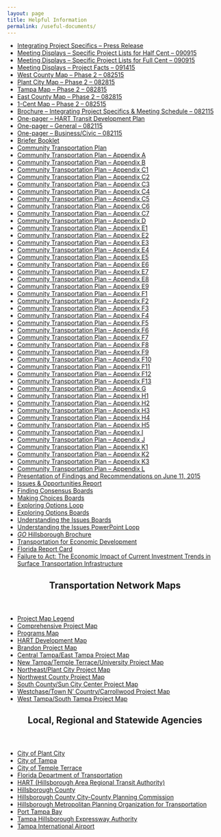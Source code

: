 ```yaml
---
layout: page
title: Helpful Information
permalink: /useful-documents/
---
```


<div class="columns-2">
	<ul>
		<li>
			<a href="http://gohillsborough.org/wp-content/uploads/2014/12/Release-re-second-round-of-meetings-final.pdf" target="_blank">Integrating Project Specifics – Press Release</a>	
		</li>
		<li>
			<a href="http://gohillsborough.org/wp-content/uploads/2014/12/ProjectLists_Half_090915.pdf" target="_blank">Meeting Displays – Specific Project Lists for Half Cent – 090915</a>
		</li>
		<li>
			<a href="http://gohillsborough.org/wp-content/uploads/2014/12/ProjectLists_Full_090915.pdf" target="_blank">Meeting Displays – Specific Project Lists for Full Cent – 090915</a>	
		</li>
		<li>
			<a href="http://gohillsborough.org/wp-content/uploads/2014/12/ProjectFactoidDisplayBoards_9-14.pdf" target="_blank">Meeting Displays – Project Facts – 091415</a>		
		</li>
		<li>
			<a href="http://gohillsborough.org/wp-content/uploads/2014/12/phase2-maps-WestCounty825.pdf" target="_blank">West County Map – Phase 2 – 082515</a>	
		</li>
		<li>
			<a href="http://gohillsborough.org/wp-content/uploads/2014/12/phase2-maps-Plant-City8-28.pdf" target="_blank">Plant City Map – Phase 2 – 082815</a>	
		</li>
		<li>
			<a href="http://gohillsborough.org/wp-content/uploads/2014/12/phase2-maps-Tampa8-28.pdf" target="_blank">Tampa Map – Phase 2 – 082815</a>	
		</li>
		<li>
			<a href="http://gohillsborough.org/wp-content/uploads/2014/12/phase2-maps-EastCounty8-28.pdf" target="_blank">East County Map – Phase 2 – 082815</a>
		</li>
		<li>
			<a href="http://gohillsborough.org/wp-content/uploads/2014/12/phase2-maps-1cent825.pdf" target="_blank">1-Cent Map – Phase 2 – 082515</a>	
		</li>
		<li>
			<a href="http://gohillsborough.org/wp-content/uploads/2014/12/GoHills-Round-2-Brochure-8-21.pdf" target="_blank">Brochure – Integrating Project Specifics &amp; Meeting Schedule – 082115</a>	
		</li>
		<li>
			<a href="http://gohillsborough.org/wp-content/uploads/2014/12/One-pager-HART-FINAL.pdf" target="_blank">One-pager – HART Transit Development Plan</a>	
		</li>
		<li>
			<a href="http://gohillsborough.org/wp-content/uploads/2014/12/GoHills-One-Pager-Gen-Pop-8-21.pdf" target="_blank">One-pager – General – 082115</a>
		</li>
		<li>
			<a href="http://gohillsborough.org/wp-content/uploads/2014/12/GoHills-One-Pager-Chamber-8-21.pdf" target="_blank">One-pager – Business/Civic – 082115</a>
		</li>
		<li>
			<a href="http://gohillsborough.org/wp-content/uploads/2014/12/GoHills-Briefing-Book-7-1.pdf" target="_blank">Briefer Booklet</a>
		</li>
		<li>
			<a href="http://gohillsborough.org/wp-content/uploads/2015/06/GO-Hillsborough_Community-Transportation-Plan_06-2015.pdf">Community Transportation Plan</a>
		</li>
		<li>
			<a href="http://gohillsborough.org/wp-content/uploads/2015/06/GO-Hillsborough_Community-Transportation-Plan_Appendix-A_Printed-Media-and-Twitter-Posts.pdf">Community Transportation Plan – Appendix A</a>
		</li>
		<li>
			<a href="http://gohillsborough.org/wp-content/uploads/2015/06/GO-Hillsborough_Community-Transportation-Plan_Appendix-B_Topics-of-Discussion.pdf">Community Transportation Plan – Appendix B</a>
		</li>
		<li>
			<a href="http://gohillsborough.org/wp-content/uploads/2015/06/GO-Hillsborough_Community-Transportation-Plan_Appendix-C1_Understanding-the-Issues-Public-Comments.pdf">Community Transportation Plan – Appendix C1</a>
		</li>
		<li>
			<a href="http://gohillsborough.org/wp-content/uploads/2015/06/GO-Hillsborough_Community-Transportation-Plan_Appendix-C2_Understanding-the-Issues-Public-Comments.pdf">Community Transportation Plan – Appendix C2</a>
		</li>
		<li>
			<a href="http://gohillsborough.org/wp-content/uploads/2015/06/GO-Hillsborough_Community-Transportation-Plan_Appendix-C3_-Exploring-Options-Public-Comments.pdf">Community Transportation Plan – Appendix C3</a>
		</li>
		<li>
			<a href="http://gohillsborough.org/wp-content/uploads/2015/06/GO-Hillsborough_Community-Transportation-Plan_Appendix-C4_Making-Choices-Public-Comments.pdf">Community Transportation Plan – Appendix C4</a>
		</li>
		<li>
			<a href="http://gohillsborough.org/wp-content/uploads/2015/06/GO-Hillsborough_Community-Transportation-Plan_Appendix-C5_Making-Choices-Public-Comments.pdf">Community Transportation Plan – Appendix C5</a>
		</li>
		<li>
			<a href="http://gohillsborough.org/wp-content/uploads/2015/06/GO-Hillsborough_Community-Transportation-Plan_Appendix-C6_Finding-Consensus-Public-Comments.pdf">Community Transportation Plan – Appendix C6</a>
		</li>
		<li>
			<a href="http://gohillsborough.org/wp-content/uploads/2015/06/GO-Hillsborough_Community-Transportation-Plan_Appendix-C7_Other-Comments-Received-Outside-Workshops.pdf">Community Transportation Plan – Appendix C7</a>
		</li>
		<li>
			<a href="http://gohillsborough.org/wp-content/uploads/2015/06/GO-Hillsborough_Community-Transportation-Plan_Appendix-D_Workshop-Sign-In-Sheets.pdf">Community Transportation Plan – Appendix D</a>
		</li>
		<li>
			<a href="http://gohillsborough.org/wp-content/uploads/2015/06/GO-Hillsborough_Community-Transportation-Plan_Appendix-E1_Understading-the-Issues-Display-Boards.pdf">Community Transportation Plan – Appendix E1</a>
		</li>
		<li>
			<a href="http://gohillsborough.org/wp-content/uploads/2015/06/GO-Hillsborough_Community-Transportation-Plan_Appendix-E2_Exploring-Options-Display-Boards.pdf">Community Transportation Plan – Appendix E2</a>
		</li>
		<li>
			<a href="http://gohillsborough.org/wp-content/uploads/2015/06/GO-Hillsborough_Community-Transportation-Plan_Appendix-E3_Making-Choices-Display-Boards.pdf">Community Transportation Plan – Appendix E3</a>
		</li>
		<li>
			<a href="http://gohillsborough.org/wp-content/uploads/2015/06/GO-Hillsborough_Community-Transportation-Plan_Appendix-E4_-Finding-Consensus-Display-Boards.pdf">Community Transportation Plan – Appendix E4</a>
		</li>
		<li>
			<a href="http://gohillsborough.org/wp-content/uploads/2015/06/GO-Hillsborough_Community-Transportation-Plan_Appendix-E5_Understanding-the-Issues-PPT-Loop.pdf">Community Transportation Plan – Appendix E5</a>
		</li>
		<li>
			<a href="http://gohillsborough.org/wp-content/uploads/2015/06/GO-Hillsborough_Community-Transportation-Plan_Appendix-E6_Exploring-Options-and-Making-Choices-PPT-loop.pdf">Community Transportation Plan – Appendix E6</a>
		</li>
		<li>
			<a href="http://gohillsborough.org/wp-content/uploads/2015/06/GO-Hillsborough_Community-Transportation-Plan_Appendix-E7_Workshop-Directions.pdf">Community Transportation Plan – Appendix E7</a>
		</li>
		<li>
			<a href="http://gohillsborough.org/wp-content/uploads/2015/06/GO-Hillsborough_Community-Transportation-Plan_Appendix-E8_Sample-Comment-Forms.pdf">Community Transportation Plan – Appendix E8</a>
		</li>
		<li>
			<a href="http://gohillsborough.org/wp-content/uploads/2015/06/GO-Hillsborough_Community-Transportation-Plan_Appendix-E9_Wayfinding-Signs.pdf">Community Transportation Plan – Appendix E9</a>
		</li>
		<li>
			<a href="http://gohillsborough.org/wp-content/uploads/2015/06/GO-Hillsborough_Community-Transportation-Plan_Appendix-F1_Interactive-Workshop-Activities-and-Citizen-Mapped-Project-List.pdf">Community Transportation Plan – Appendix F1</a>
		</li>
		<li>
			<a href="http://gohillsborough.org/wp-content/uploads/2015/06/GO-Hillsborough_Community-Transportation-Plan_Appendix-F2_West-Tampa-Citizen-Mapped-Projects.pdf">Community Transportation Plan – Appendix F2</a>
		</li>
		<li>
			<a href="http://gohillsborough.org/wp-content/uploads/2015/06/GO-Hillsborough_Community-Transportation-Plan_Appendix-F3_Westchase-TownNCountry-Carrollwood-Citizen-Mapped-Projects.pdf">Community Transportation Plan – Appendix F3</a>
		</li>
		<li>
			<a href="http://gohillsborough.org/wp-content/uploads/2015/06/GO-Hillsborough_Community-Transportation-Plan_Appendix-F4_South-County-Apollo-Beach-Citizen-Mapped-Projects.pdf">Community Transportation Plan – Appendix F4</a>
		</li>
		<li>
			<a href="http://gohillsborough.org/wp-content/uploads/2015/06/GO-Hillsborough_Community-Transportation-Plan_Appendix-F5_Central-and-East-Tampa-Citizen-Mapped-Projects.pdf">Community Transportation Plan – Appendix F5</a>
		</li>
		<li>
			<a href="http://gohillsborough.org/wp-content/uploads/2015/06/GO-Hillsborough_Community-Transportation-Plan_Appendix-F6_South-County-Sun-City-Citizen-Mapped-Projects.pdf">Community Transportation Plan – Appendix F6</a>
		</li>
		<li>
			<a href="http://gohillsborough.org/wp-content/uploads/2015/06/GO-Hillsborough_Community-Transportation-Plan_Appendix-F7_South-Tampa-Citizen-Mapped-Projects.pdf">Community Transportation Plan – Appendix F7</a>
		</li>
		<li>
			<a href="http://gohillsborough.org/wp-content/uploads/2015/06/GO-Hillsborough_Community-Transportation-Plan_Appendix-F8_Brandon-Riverview-Citizen-Mapped-Projects.pdf">Community Transportation Plan – Appendix F8</a>
		</li>
		<li>
			<a href="http://gohillsborough.org/wp-content/uploads/2015/06/GO-Hillsborough_Community-Transportation-Plan_Appendix-F9_New-Tampa-Citizen-Mapped-Projects.pdf">Community Transportation Plan – Appendix F9</a>
		</li>
		<li>
			<a href="http://gohillsborough.org/wp-content/uploads/2015/06/GO-Hillsborough_Community-Transportation-Plan_Appendix-F10_Temple-Terrace-Citizen-Mapped-Projects.pdf">Community Transportation Plan – Appendix F10</a>
		</li>
		<li>
			<a href="http://gohillsborough.org/wp-content/uploads/2015/06/GO-Hillsborough_Community-Transportation-Plan_Appendix-F11_Northwest-Citizen-Mapped-Projects.pdf">Community Transportation Plan – Appendix F11</a>
		</li>
		<li>
			<a href="http://gohillsborough.org/wp-content/uploads/2015/06/GO-Hillsborough_Community-Transportation-Plan_Appendix-F12_Thonotosassa-Citizen-Mapped-Projects.pdf">Community Transportation Plan – Appendix F12</a>
		</li>
		<li>
			<a href="http://gohillsborough.org/wp-content/uploads/2015/06/GO-Hillsborough_Community-Transportation-Plan_Appendix-F13_Northeast-Plant-City-Citizen-Mapped-Projects.pdf">Community Transportation Plan – Appendix F13</a>
		</li>
		<li>
			<a href="http://gohillsborough.org/wp-content/uploads/2015/06/GO-Hillsborough_Community-Transportation-Plan_Appendix-G_Issues-and-Opportunities-Report.pdf">Community Transportation Plan – Appendix G</a>
		</li>
		<li>
			<a href="http://gohillsborough.org/wp-content/uploads/2014/12/GO-Hillsborough_Community-Transportation-Plan_Appendix-H1_Facilited-Group-Guide-and-Transcribed-Notes.pdf">Community Transportation Plan – Appendix H1</a>
		</li>
		<li>
			<a href="http://gohillsborough.org/wp-content/uploads/2014/12/GO-Hillsborough_Community-Transportation-Plan_Appendix-H2_Brandon-Facilited-Group-Notes_REV1.pdf">Community Transportation Plan – Appendix H2</a>
		</li>
		<li>
			<a href="http://gohillsborough.org/wp-content/uploads/2014/12/GO-Hillsborough_Community-Transportation-Plan_Appendix-H3_Temple-Terrace-Facilited-Group-NotesREV.pdf">Community Transportation Plan – Appendix H3</a>
		</li>
		<li>
			<a href="http://gohillsborough.org/wp-content/uploads/2015/06/GO-Hillsborough_Community-Transportation-Plan_Appendix-H4_Town-n-Country-Facilited-Group-Notes.pdf">Community Transportation Plan – Appendix H4</a>
		</li>
		<li>
			<a href="http://gohillsborough.org/wp-content/uploads/2015/06/GO-Hillsborough_Community-Transportation-Plan_Appendix-H5_Plant-City-Facilited-Group-Notes.pdf">Community Transportation Plan – Appendix H5</a>
		</li>
		<li>
			<a href="http://gohillsborough.org/wp-content/uploads/2015/06/GO-Hillsborough_Community-Transportation-Plan_Appendix-I_Telephone-Town-Halls.pdf">Community Transportation Plan – Appendix I</a>
		</li>
		<li>
			<a href="http://gohillsborough.org/wp-content/uploads/2015/06/GO-Hillsborough_Community-Transportation-Plan_Appendix-J_SpeakingEngagements1.pdf">Community Transportation Plan – Appendix J</a>
		</li>
		<li>
			<a href="http://gohillsborough.org/wp-content/uploads/2015/06/GO-Hillsborough_Community-Transportation-Plan_Appendix-K1_Original-TED-Project-List.pdf">Community Transportation Plan – Appendix K1</a>
		</li>
		<li>
			<a href="http://gohillsborough.org/wp-content/uploads/2015/06/GO-Hillsborough_Community-Transportation-Plan_Appendix-K2_HART-TDP.pdf">Community Transportation Plan – Appendix K2</a>
		</li>
		<li>
			<a href="http://gohillsborough.org/wp-content/uploads/2015/06/GO-Hillsborough_Community-Transportation-Plan_Appendix-K3_Community-Transportation-Plan-Project-List.pdf">Community Transportation Plan – Appendix K3</a>
		</li>
		<li>
			<a href="http://gohillsborough.org/wp-content/uploads/2015/06/GO-Hillsborough_Community-Transportation-Plan_Appendix-L_Cost-Estimating-Tools.pdf">Community Transportation Plan – Appendix L</a>
		</li>
		<li>
			<a href="http://gohillsborough.org/wp-content/uploads/2014/12/Presentation-for-PLG-June-11-FINAL.pdf">Presentation of Findings and Recommendations on June 11, 2015</a>
		</li>
		<li>
			<a href="http://gohillsborough.org/wp-content/uploads/2015/05/GoHills-IO-Report-5-141.pdf">Issues &amp; Opportunities Report</a>
		</li>
		<li>
			<a href="http://gohillsborough.org/wp-content/uploads/2014/12/Finding-Consensus-Boards.pdf">Finding Consensus Boards</a>
		</li>
		<li>
			<a href="http://gohillsborough.org/wp-content/uploads/2015/04/Making-Choices-Boards-final.pdf">Making Choices Boards</a>
		</li>
		<li>
			<a href="http://gohillsborough.org/wp-content/uploads/2014/12/LOOP-ppt-exploring-and-choices-included_FINAL-Repaired.pptx">Exploring Options Loop</a>
		</li>
		<li>
			<a href="http://gohillsborough.org/wp-content/uploads/2014/12/Exploring-Options-Boards_Final.pdf">Exploring Options Boards</a>
		</li>
		<li>
			<a href="http://gohillsborough.org/wp-content/uploads/2015/03/Understanding-the-Issues-Boards_3-9.pdf">Understanding the Issues Boards</a>
		</li>
		<li>
			<a href="http://gohillsborough.org/wp-content/uploads/2015/02/Understanding-the-Issues-PowerPoint-Final.pps">Understanding the Issues PowerPoint Loop</a>
		</li>
		<li>
			<a href="http://gohillsborough.org/wp-content/uploads/2015/06/GO-Hillsborough-Brochure-FINAL.pdf"><em>GO</em> Hillsborough Brochure</a>
		</li>
		<li>
			<a href="http://www.hillsboroughcounty.org/index.aspx?NID=3645">Transportation for Economic Development</a>
		</li>
		<li>
			<a href="http://www.infrastructurereportcard.org">Florida Report Card</a>
		</li>
		<li>
			<a href="http://www.asce.org/uploadedFiles/Issues_and_Advocacy/Our_Initiatives/Infrastructure/Content_Pieces/failure-to-act-transportation-report.pdf">Failure to Act: The Economic Impact of Current Investment Trends in Surface Transportation Infrastructure</a>
		</li>
	</ul>
</div>

<header class="page-header page-header-warning">
	<h2 class="text-center">
		Transportation Network Maps
	</h2>
</header>

* <a href="http://gohillsborough.org/documents/Hillsborough_project-map-legend_02-15-15.pdf" target="_blank">Project Map Legend</a>
* <a href="http://gohillsborough.org/documents/Hillsborough_ALL_project-map_02-15-15.pdf" target="_blank">Comprehensive Project Map</a>
* <a href="http://gohillsborough.org/documents/Hillsborough_programs-map_02-15-15.pdf" target="_blank">Programs Map</a>
* <a href="http://gohillsborough.org/documents/Hillsborough_HART-Vision_FGuideway_project-map_02-15-15.pdf" target="_blank">HART Development Map</a>
* <a href="http://gohillsborough.org/documents/Hillsborough_Brandon_project-map_02-15-15.pdf" target="_blank">Brandon Project Map</a>
* <a href="http://gohillsborough.org/documents/Hillsborough_Central-Tampa-East-Tampa_project-map_02-15-15.pdf" target="_blank">Central Tampa/East Tampa Project Map</a>
* <a href="http://gohillsborough.org/documents/Hillsborough_New-Tampa-Temple-Terrace-University_project-map_02-15-15.pdf" target="_blank">New Tampa/Temple Terrace/University Project Map</a>
* <a href="http://gohillsborough.org/documents/Hillsborough_Northeast-Plant-City_project-map_02-15-15.pdf" target="_blank">Northeast/Plant City Project Map</a>
* <a href="http://gohillsborough.org/documents/Hillsborough_Northwest_project-map_02-15-15.pdf" target="_blank">Northwest County Project Map</a>
* <a href="http://gohillsborough.org/documents/Hillsborough_South-County-Sun-City_project-map_02-15-15.pdf" target="_blank">South County/Sun City Center Project Map</a>
* <a href="http://gohillsborough.org/documents/Hillsborough_Westchase-TownnCountry-Carrollwood_project-map_02-15-15.pdf" target="_blank">Westchase/Town N’ Country/Carrollwood Project Map</a>
* <a href="http://gohillsborough.org/documents/Hillsborough_West-South-Tampa_project-map_02-15-15.pdf" target="_blank">West Tampa/South Tampa Project Map</a>

<header class="page-header page-header-warning">
	<h2 class="text-center">
		Local, Regional and Statewide Agencies
	</h2>
</header>

* <a href="http://www.plantcitygov.com/">City of Plant City</a>
* <a href="http://www.tampagov.net/">City of Tampa</a>
* <a href="http://www.templeterrace.com/">City of Temple Terrace</a>
* <a href="http://www.dot.state.fl.us/">Florida Department of Transportation</a>
* <a href="http://www.gohart.org/">HART (Hillsborough Area Regional Transit Authority)</a>
* <a href="http://www.hillsboroughcounty.org/">Hillsborough County</a>
* <a href="http://www.planhillsborough.org/the-planning-commission/">Hillsborough County City-County Planning Commission</a>
* <a href="http://www.planhillsborough.org/metropolitan-planning-organization-mpo/">Hillsborough Metropolitan Planning Organization for Transportation</a>
* <a href="http://www.tampaport.com/">Port Tampa Bay</a>
* <a href="http://www.tampa-xway.com/">Tampa Hillsborough Expressway Authority</a>
* <a href="http://www.tampaairport.com/">Tampa International Airport</a>